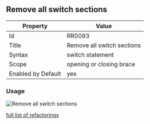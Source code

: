 ## Remove all switch sections

Property | Value
--- | --- 
Id | RR0093
Title | Remove all switch sections
Syntax | switch statement
Scope | opening or closing brace
Enabled by Default | yes

### Usage

![Remove all switch sections](../../images/refactorings/RemoveAllSwitchSections.png)

[full list of refactorings](Refactorings.md)
